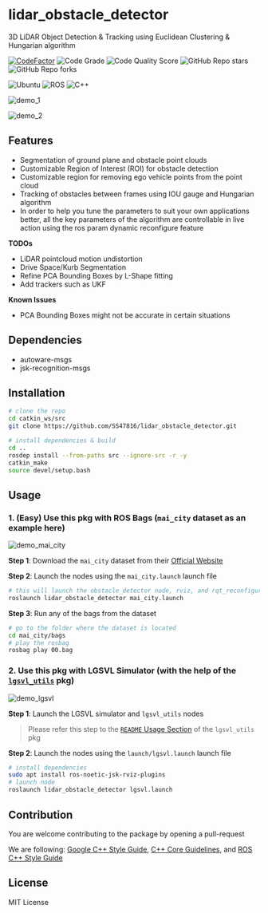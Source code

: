 # lidar_obstacle_detector

3D LiDAR Object Detection &amp; Tracking using Euclidean Clustering &amp; Hungarian algorithm

[![CodeFactor](https://www.codefactor.io/repository/github/ss47816/lidar_obstacle_detector/badge)](https://www.codefactor.io/repository/github/ss47816/lidar_obstacle_detector)
![Code Grade](https://api.codiga.io/project/30668/status/svg)
![Code Quality Score](https://api.codiga.io/project/30668/score/svg)
![GitHub Repo stars](https://img.shields.io/github/stars/ss47816/lidar_obstacle_detector?color=FFE333)
![GitHub Repo forks](https://img.shields.io/github/forks/ss47816/lidar_obstacle_detector?color=FFE333)

![Ubuntu](https://img.shields.io/badge/OS-Ubuntu-informational?style=flat&logo=ubuntu&logoColor=white&color=2bbc8a)
![ROS](https://img.shields.io/badge/Tools-ROS-informational?style=flat&logo=ROS&logoColor=white&color=2bbc8a)
![C++](https://img.shields.io/badge/Code-C++-informational?style=flat&logo=c%2B%2B&logoColor=white&color=2bbc8a)

![demo_1](media/demo_1.gif)

![demo_2](media/demo_2.gif)

## Features
* Segmentation of ground plane and obstacle point clouds
* Customizable Region of Interest (ROI) for obstacle detection
* Customizable region for removing ego vehicle points from the point cloud
* Tracking of obstacles between frames using IOU gauge and Hungarian algorithm
* In order to help you tune the parameters to suit your own applications better, all the key parameters of the algorithm are controllable in live action using the ros param dynamic reconfigure feature

**TODOs**
* LiDAR pointcloud motion undistortion
* Drive Space/Kurb Segmentation
* Refine PCA Bounding Boxes by L-Shape fitting
* Add trackers such as UKF

**Known Issues**
* PCA Bounding Boxes might not be accurate in certain situations

## Dependencies
* autoware-msgs
* jsk-recognition-msgs

## Installation
```bash
# clone the repo
cd catkin_ws/src
git clone https://github.com/SS47816/lidar_obstacle_detector.git

# install dependencies & build 
cd ..
rosdep install --from-paths src --ignore-src -r -y
catkin_make
source devel/setup.bash
```

## Usage

### 1. (Easy) Use this pkg with ROS Bags (`mai_city` dataset as an example here)

![demo_mai_city](media/mai_city_00.gif)

**Step 1**: Download the `mai_city` dataset from their [Official Website](https://www.ipb.uni-bonn.de/data/mai-city-dataset/)

**Step 2**: Launch the nodes using the `mai_city.launch` launch file
```bash
# this will launch the obstacle_detector node, rviz, and rqt_reconfigure GUI together
roslaunch lidar_obstacle_detector mai_city.launch
```

**Step 3**: Run any of the bags from the dataset
```bash
# go to the folder where the dataset is located
cd mai_city/bags
# play the rosbag
rosbag play 00.bag
```

### 2. Use this pkg with LGSVL Simulator (with the help of the [`lgsvl_utils`](https://github.com/SS47816/lgsvl_utils) pkg)

![demo_lgsvl](media/lgsvl.gif)

**Step 1**: Launch the LGSVL simulator and `lgsvl_utils` nodes 
> Please refer this step to the [`README` Usage Section](https://github.com/SS47816/lgsvl_utils) of the `lgsvl_utils` pkg

**Step 2**: Launch the nodes using the `launch/lgsvl.launch` launch file
```bash
# install dependencies
sudo apt install ros-noetic-jsk-rviz-plugins
# launch node
roslaunch lidar_obstacle_detector lgsvl.launch 
```

## Contribution
You are welcome contributing to the package by opening a pull-request

We are following: 
[Google C++ Style Guide](https://google.github.io/styleguide/cppguide.html), 
[C++ Core Guidelines](https://isocpp.github.io/CppCoreGuidelines/CppCoreGuidelines#main), 
and [ROS C++ Style Guide](http://wiki.ros.org/CppStyleGuide)

## License
MIT License